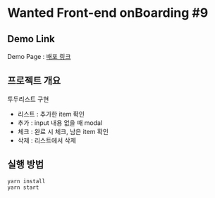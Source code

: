 # Wanted Front-end onBoarding #9

## Demo Link

Demo Page : [배포 링크](https://distracted-easley-bebcfd.netlify.app/)

## 프로젝트 개요

투두리스트 구현

- 리스트 : 추가한 item 확인
- 추가 : input 내용 없을 때 modal
- 체크 : 완료 시 체크, 남은 item 확인
- 삭제 : 리스트에서 삭제

## 실행 방법

```
yarn install
yarn start
```
